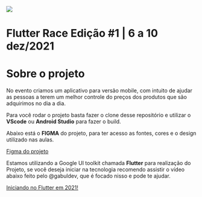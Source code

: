 ![](https://i.imgur.com/d2Hznpb.png)

# Flutter Race Edição #1 | 6 a 10 dez/2021
# Sobre o projeto

No evento criamos um aplicativo para versão mobile, com intuito de ajudar as pessoas a terem um melhor controle do preços dos produtos que são adquirimos no dia a dia.

Para você rodar o projeto basta fazer o clone desse repositório e utilizar o **VScode** ou **Android Studio** para fazer o build.

Abaixo está o **FIGMA** do projeto, para ter acesso as fontes, cores e o design utilizado nas aulas.

[Figma do projeto](https://www.figma.com/file/M60t8ulOCV7TCEYuLyrlA3/T%C3%A1-caro%3F?node-id=0%3A1)

Estamos utilizando a Google UI toolkit chamada **Flutter** para realização do Projeto, se você deseja iniciar na tecnologia recomendo assistir o vídeo abaixo feito pelo @gabuldev, que é focado nisso e pode te ajudar.

[Iniciando no Flutter em 2021!](https://www.youtube.com/watch?v=PPA1ZZM7574)